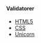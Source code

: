 #### Validatorer

- [HTML5](http://validator.w3.org/check/referer)
- [CSS](http://jigsaw.w3.org/css-validator/check/referer)
- [Unicorn](http://validator.w3.org/unicorn/check?ucn_uri=referer&ucn_task=conformance)
